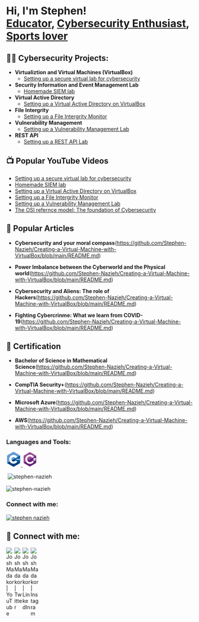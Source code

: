 <h1>Hi, I'm Stephen! <br/><a href="https://github.com/joshmadakor1">Educator</a>, <a href="https://www.linkedin.com/in/joshmadakor/">Cybersecurity Enthusiast</a>, <a href="https://www.youtube.com/c/joshmadakor">Sports lover</a></h1>

<h2>👨‍💻 Cybersecurity Projects:</h2>

- <b>Virtualiztion and Virtual Machines (VirtualBox)</b>
  - [Setting up a secure virtual lab for cybersecurity](https://github.com/Stephen-Nazieh/Creating-a-Virtual-Machine-with-VirtualBox/blob/main/README.md)
- <b>Security Information and Event Management Lab</b>
  - [Homemade SIEM lab](https://github.com/Stephen-Nazieh/Creating-a-Virtual-Machine-with-VirtualBox/blob/main/README.md)
- <b>Virtual Active Directory</b>
  - [Setting up a Virtual Active Directory on VirtualBox](https://github.com/Stephen-Nazieh/Creating-a-Virtual-Machine-with-VirtualBox/blob/main/README.md)  
- <b>File Intergrity</b>
  - [Setting up a File Intergrity Monitor](https://github.com/Stephen-Nazieh/Creating-a-Virtual-Machine-with-VirtualBox/blob/main/README.md)
- <b>Vulnerability Management</b>
  - [Setting up  a Vulnerability Management Lab](https://github.com/Stephen-Nazieh/Creating-a-Virtual-Machine-with-VirtualBox/blob/main/README.md)
- <b>REST API</b>
  - [Setting up  a REST API Lab](https://github.com/Stephen-Nazieh/Creating-a-Virtual-Machine-with-VirtualBox/blob/main/README.md)

<h2>📺 Popular YouTube Videos</h2>

- [Setting up a secure virtual lab for cybersecurity](https://github.com/Stephen-Nazieh/Creating-a-Virtual-Machine-with-VirtualBox/blob/main/README.md)
- [Homemade SIEM lab](https://github.com/Stephen-Nazieh/Creating-a-Virtual-Machine-with-VirtualBox/blob/main/README.md)
- [Setting up a Virtual Active Directory on VirtualBox](https://github.com/Stephen-Nazieh/Creating-a-Virtual-Machine-with-VirtualBox/blob/main/README.md)
- [Setting up a File Intergrity Monitor](https://github.com/Stephen-Nazieh/Creating-a-Virtual-Machine-with-VirtualBox/blob/main/README.md)
- [Setting up  a Vulnerability Management Lab](https://github.com/Stephen-Nazieh/Creating-a-Virtual-Machine-with-VirtualBox/blob/main/README.md)
- [The OSI refernce model: The foundation of Cybersecurity](https://github.com/Stephen-Nazieh/Creating-a-Virtual-Machine-with-VirtualBox/blob/main/README.md)

<h2>📝 Popular Articles</h2>

- <b>Cybersecurity and your moral compass</b>(https://github.com/Stephen-Nazieh/Creating-a-Virtual-Machine-with-VirtualBox/blob/main/README.md)
  
- <b>Power Imbalance between the Cyberworld and the Physical world</b>(https://github.com/Stephen-Nazieh/Creating-a-Virtual-Machine-with-VirtualBox/blob/main/README.md)
  
- <b>Cybersecurity and Aliens: The role of Hackers</b>(https://github.com/Stephen-Nazieh/Creating-a-Virtual-Machine-with-VirtualBox/blob/main/README.md)

- <b>Fighting Cybercrinme: What we learn from COVID-19</b>(https://github.com/Stephen-Nazieh/Creating-a-Virtual-Machine-with-VirtualBox/blob/main/README.md)

<h2>🌱 Certification</h2>

- <b>Bachelor of Science in Mathematical Science</b>(https://github.com/Stephen-Nazieh/Creating-a-Virtual-Machine-with-VirtualBox/blob/main/README.md)

- <b>CompTIA Security+</b>(https://github.com/Stephen-Nazieh/Creating-a-Virtual-Machine-with-VirtualBox/blob/main/README.md)
  
- <b>Microsoft Azure</b>(https://github.com/Stephen-Nazieh/Creating-a-Virtual-Machine-with-VirtualBox/blob/main/README.md)
  
- <b>AWS</b>(https://github.com/Stephen-Nazieh/Creating-a-Virtual-Machine-with-VirtualBox/blob/main/README.md)
  

<h3 align="left">Languages and Tools:</h3>
<p align="left"> <a href="https://www.w3schools.com/cpp/" target="_blank" rel="noreferrer"> <img src="https://raw.githubusercontent.com/devicons/devicon/master/icons/cplusplus/cplusplus-original.svg" alt="cplusplus" width="40" height="40"/> </a> <a href="https://www.w3schools.com/cs/" target="_blank" rel="noreferrer"> <img src="https://raw.githubusercontent.com/devicons/devicon/master/icons/csharp/csharp-original.svg" alt="csharp" width="40" height="40"/> </a> </p>


<p>&nbsp;<img align="center" src="https://github-readme-stats.vercel.app/api?username=stephen-nazieh&show_icons=true&locale=en" alt="stephen-nazieh" /></p>

<p><img align="center" src="https://github-readme-streak-stats.herokuapp.com/?user=stephen-nazieh&" alt="stephen-nazieh" /></p>


<h3 align="left">Connect with me:</h3>

<p align="left">

<a href="https://linkedin.com/in/stephen nazieh" target="blank"><img align="center" src="https://raw.githubusercontent.com/rahuldkjain/github-profile-readme-generator/master/src/images/icons/Social/linked-in-alt.svg" alt="stephen nazieh" height="30" width="40" /></a>
</p>


<h2> 🤳 Connect with me:</h2>

[<img align="left" alt="JoshMadakor | YouTube" width="22px" src="https://cdn.jsdelivr.net/npm/simple-icons@v3/icons/youtube.svg" />][youtube]
[<img align="left" alt="JoshMadakor | Twitter" width="22px" src="https://cdn.jsdelivr.net/npm/simple-icons@v3/icons/twitter.svg" />][twitter]
[<img align="left" alt="JoshMadakor | LinkedIn" width="22px" src="https://cdn.jsdelivr.net/npm/simple-icons@v3/icons/linkedin.svg" />][linkedin]
[<img align="left" alt="JoshMadakor | Instagram" width="22px" src="https://cdn.jsdelivr.net/npm/simple-icons@v3/icons/instagram.svg" />][instagram]

[twitter]: https://twitter.com/joshmadakor
[youtube]: https://www.youtube.com/c/joshmadakor
[instagram]: https://www.instagram.com/joshmadakor/
[linkedin]: https://linkedin.com/in/joshmadakor

<!--
**joshmadakor1/joshmadakor1** is a ✨ _special_ ✨ repository because its `README.md` (this file) appears on your GitHub profile.

Here are some ideas to get you started:

- 🔭 I’m currently working on ...
- 🌱 I’m currently learning ...
- 👯 I’m looking to collaborate on ...
- 🤔 I’m looking for help with ...
- 💬 Ask me about ...
- 📫 How to reach me: ...
- 😄 Pronouns: ...
- ⚡ Fun fact: ...
-->
